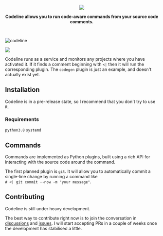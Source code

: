 <p align="center">
  <img src="https://user-images.githubusercontent.com/9436784/111063516-ed8fe480-84a6-11eb-9a8d-c5235c3d9e3c.png">
</p>
<p align="center">
  <b>Codeline allows you to run code-aware commands from your source code comments.</b>
</p>
<br/>

![codeline](https://user-images.githubusercontent.com/9436784/111068981-d959e080-84c2-11eb-9b13-7b00d751fc10.gif)
<p>
  <img src="https://github.com/synek/codeline/workflows/Full%20Tests/badge.svg">
</p>
<p>
  Codeline runs as a service and monitors any projects where you have activated it. If it finds a comment beginning with <code><|</code> then it will run the corresponding plugin. The <code>codegen</code> plugin is just an example, and doesn't actually exist yet.
</p>
<h2>Installation</h2>
Codeline is in a pre-release state, so I recommend that you don't try to use it.
<h3>Requirements</h3>
<code>python3.8</code>
<code>systemd</code>
<h2>Commands</h2>
<p>
  Commands are implemented as Python plugins, built using a rich API for interacting with the
  source code around the command.
</p>
<p>
  The first planned plugin is <code>git</code>. It will allow you to automatically commit a single-line change by running a command like </br> <code># <| git commit --now -m "your message"</code>.
</p>
<h2>Contributing</h2>
<p>
  Codeline is still under heavy development. 
</p>
<p>
  The best way to contribute right now is to join the conversation in <a href="https://github.com/synek/codeline/discussions">discussions</a> and <a href="https://github.com/synek/codeline/issues">issues</a>. I will start accepting PRs in a couple of weeks once the development has stabilised a little.
</p>

